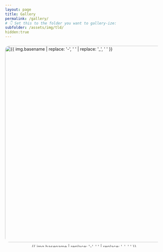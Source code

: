 ```yaml
---
layout: page
title: Gallery 
permalink: /gallery/
# 👇 Set this to the folder you want to gallery-ize:
subfolder: /assets/img/tld/
hidden:true
---
```


<style>
  /* Horizontal scroll gallery with snap */
  .gallery-scroll {
    display: flex;
    gap: 1rem;
    overflow-x: auto;
    scroll-snap-type: x mandatory;
    padding: 0.5rem 0 1rem;
    -webkit-overflow-scrolling: touch;
  }
  .gallery-scroll::-webkit-scrollbar { height: 8px; }
  .gallery-scroll::-webkit-scrollbar-track { background: rgba(0,0,0,0.08); }
  .gallery-scroll::-webkit-scrollbar-thumb { background: rgba(0,0,0,0.25); border-radius: 8px; }

  .gallery-item {
    flex: 0 0 auto;
    width: min(90vw, 520px);
    scroll-snap-align: start;
  }
  .gallery-item figure {
    margin: 0;
  }
  .gallery-item img {
    display: block;
    width: 100%;
    height: auto;
    border-radius: 14px;
  }
  .gallery-item figcaption {
    font-size: 0.9rem;
    opacity: 0.75;
    margin-top: 0.35rem;
    text-align: center;
  }
</style>

<div class="gallery-scroll">
  {%- assign files = site.static_files | where_exp: "f", "f.path contains page.subfolder" -%}
  {%- comment -%}
    Keep only common image types and sort by path (name). Works on GitHub Pages.
  {%- endcomment -%}
  {%- assign images = "" | split: "" -%}
  {%- for f in files -%}
    {%- assign ext = f.extname | downcase -%}
    {%- if ext == ".jpg" or ext == ".jpeg" or ext == ".png" or ext == ".gif" or ext == ".webp" -%}
      {%- assign images = images | push: f -%}
    {%- endif -%}
  {%- endfor -%}
  {%- assign images = images | sort: "path" -%}

  {%- for img in images -%}
    <div class="gallery-item">
      <figure>
        <img src="{{ img.path | relative_url }}"
             alt="{{ img.basename | replace: '-', ' ' | replace: '_', ' ' }}"
             loading="lazy" />
        <figcaption>{{ img.basename | replace: '-', ' ' | replace: '_', ' ' }}</figcaption>
      </figure>
    </div>
  {%- endfor -%}
</div>
